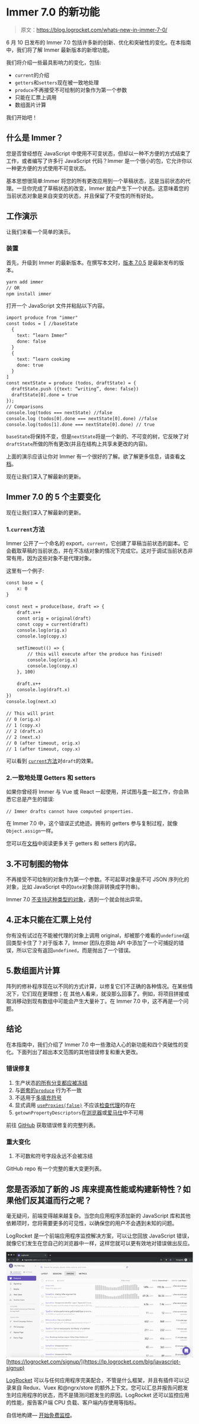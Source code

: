 # Immer 7.0 的新功能

> 原文：<https://blog.logrocket.com/whats-new-in-immer-7-0/>

6 月 10 日发布的 Immer 7.0 包括许多新的创新、优化和突破性的变化。在本指南中，我们将了解 Immer 最新版本的新增功能。

我们将介绍一些最具影响力的变化，包括:

*   `current`的介绍
*   `getters`和`setters`现在被一致地处理
*   `produce`不再接受不可绘制的对象作为第一个参数
*   只能在汇票上调用
*   数组面片计算

我们开始吧！

## 什么是 Immer？

您是否曾经想在 JavaScript 中使用不可变状态，但却以一种不方便的方式结束了工作，或者编写了许多行 JavaScript 代码？Immer 是一个很小的包，它允许你以一种更方便的方式使用不可变状态。

基本思想很简单:Immer 将您的所有更改应用到一个草稿状态，这是当前状态的代理。一旦你完成了草稿状态的改变，Immer 就会产生下一个状态。这意味着您的当前状态对象是来自突变的状态，并且保留了不变性的所有好处。

## 工作演示

让我们来看一个简单的演示。

### 装置

首先，升级到 Immer 的最新版本。在撰写本文时，[版本 7.0.5](https://github.com/immerjs/immer/releases/tag/v7.0.5) 是最新发布的版本。

```
yarn add immer
// OR
npm install immer

```

打开一个 JavaScript 文件并粘贴以下内容。

```
import produce from "immer"
const todos = [ //baseState
  {
    text: “learn Immer”
    done: false
  }
  {
    text: “learn cookimg
    done: true
  }
]
const nextState = produce (todos, draftState) = {
  draftState.push ({text: “writing”, done: false})
  draftState[0].done = true
});
// Comparisons
console.log(todos === nextState) //false
console.log (todos[0].done === nextState[0].done) //false
console.log(todos[1].done === nextState[0].done) // true

```

`baseState`将保持不变，但是`nextState`将是一个新的、不可变的树，它反映了对`draftState`所做的所有更改(并且在结构上共享未更改的内容)。

上面的演示应该让你对 Immer 有一个很好的了解。欲了解更多信息，请查看[文档](https://immerjs.github.io/immer/docs/introduction)。

现在让我们深入了解最新的更新。

## Immer 7.0 的 5 个主要变化

现在让我们深入了解最新的更新。

### 1.`current`方法

Immer 公开了一个命名的 export，`current`，它创建了草稿当前状态的副本。它会截取草稿的当前状态，并在不冻结对象的情况下完成它。这对于调试当前状态非常有用，因为这些对象不是代理对象。

这里有一个例子:

```
const base = {
    x: 0
}

const next = produce(base, draft => {
    draft.x++
    const orig = original(draft)
    const copy = current(draft)
    console.log(orig.x)
    console.log(copy.x)

    setTimeout(() => {
        // this will execute after the produce has finised!
        console.log(orig.x)
        console.log(copy.x)
    }, 100)

    draft.x++
    console.log(draft.x)
})
console.log(next.x)

// This will print
// 0 (orig.x)
// 1 (copy.x)
// 2 (draft.x)
// 2 (next.x)
// 0 (after timeout, orig.x)
// 1 (after timeout, copy.x)

```

可以看到 [`current`方法](https://immerjs.github.io/immer/docs/current)对`draft`的效果。

### 2.一致地处理 Getters 和 setters

如果你曾经将 Immer 与 Vue 或 React 一起使用，并试图与[类](https://immerjs.github.io/immer/docs/complex-objects)一起工作，你会熟悉它总是产生的错误:

`// Immer drafts cannot have computed properties.`

在 Immer 7.0 中，这个错误正式绝迹。拥有的 getters 参与复制过程，就像`Object.assign`一样。

您可以在[文档](https://immerjs.github.io/immer/docs/complex-objects#semantics-in-detail)中阅读更多关于 getters 和 setters 的内容。

## 3.不可制图的物体

不再接受不可绘制的对象作为第一个参数。不可起草对象是不可 JSON 序列化的对象，比如 JavaScript 中的`Date`对象(除非转换成字符串)。

Immer 7.0 [不支持这种类型的对象](https://github.com/immerjs/immer/blob/master/docs/complex-objects.md)，遇到一个就会抛出异常。

## 4.正本只能在汇票上兑付

你有没有试过在不能被代理的对象上调用 original，却被那个难看的`undefined`返回类型卡住了？对于版本 7，Immer 团队在原始 API 中添加了一个可捕捉的错误，所以它没有返回`undefined`，而是抛出了一个错误。

## 5.数组面片计算

阵列的修补程序现在以不同的方式计算，以修复它们不正确的各种情况。在某些情况下，它们现在更理想；在
其他人看来，就没那么回事了。例如，将项目拼接或取消移动到现有数组中可能会产生大量补丁。在 Immer 7.0 中，这不再是一个问题。

## 结论

在本指南中，我们介绍了 Immer 7.0 中一些激动人心的新功能和四个突破性的变化。下面列出了超出本文范围的其他错误修复和重大更改。

### 错误修复

1.  生产状态[的所有分支都应被冻结](https://github.com/immerjs/immer/issues/462)
2.  与[嵌套的`produce`](https://github.com/immerjs/immer/issues/588) 行为不一致
3.  不适用于[多填充符号](https://github.com/immerjs/immer/issues/577)
4.  显式调用 [`useProxies(false)`](https://github.com/immerjs/immer/pull/609) 不应该[检查代理](https://github.com/immerjs/immer/issues/514)的存在
5.  `getownPropertyDescriptors`在[浏览器](https://github.com/immerjs/immer/commit/c7a47e251e9289561d7a7c539576c80e17dae2de)或[爱马仕](https://github.com/immerjs/immer/issues/626)中不可用

前往 [GitHub](https://github.com/immerjs/immer/releases/tag/v7.0.0) 获取错误修复的完整列表。

### 重大变化

1.  不可数和符号字段永远不会被冻结

GitHub repo 有一个完整的重大变更列表。

## 您是否添加了新的 JS 库来提高性能或构建新特性？如果他们反其道而行之呢？

毫无疑问，前端变得越来越复杂。当您向应用程序添加新的 JavaScript 库和其他依赖项时，您将需要更多的可见性，以确保您的用户不会遇到未知的问题。

LogRocket 是一个前端应用程序监控解决方案，可以让您回放 JavaScript 错误，就像它们发生在您自己的浏览器中一样，这样您就可以更有效地对错误做出反应。

[![LogRocket Dashboard Free Trial Banner](img/e8a0ab42befa3b3b1ae08c1439527dc6.png)](https://lp.logrocket.com/blg/javascript-signup)[https://logrocket.com/signup/](https://lp.logrocket.com/blg/javascript-signup)

[LogRocket](https://lp.logrocket.com/blg/javascript-signup) 可以与任何应用程序完美配合，不管是什么框架，并且有插件可以记录来自 Redux、Vuex 和@ngrx/store 的额外上下文。您可以汇总并报告问题发生时应用程序的状态，而不是猜测问题发生的原因。LogRocket 还可以监控应用的性能，报告客户端 CPU 负载、客户端内存使用等指标。

自信地构建— [开始免费监控](https://lp.logrocket.com/blg/javascript-signup)。